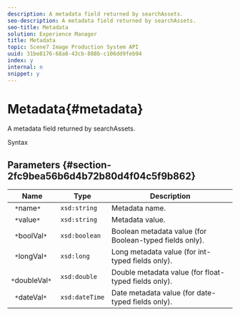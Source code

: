 ```yaml
---
description: A metadata field returned by searchAssets.
seo-description: A metadata field returned by searchAssets.
seo-title: Metadata
solution: Experience Manager
title: Metadata
topic: Scene7 Image Production System API
uuid: 31be8176-68a8-43cb-888b-c106dd9feb94
index: y
internal: n
snippet: y
---
```


# Metadata{#metadata}

A metadata field returned by searchAssets.

 Syntax 

## Parameters {#section-2fc9bea56b6d4b72b80d4f04c5f9b862}

|  Name  | Type  | Description  |
|---|---|---|
|  ` *`name`*`  | `xsd:string`  | Metadata name.  |
|  ` *`value`*`  | `xsd:string`  | Metadata value.  |
|  ` *`boolVal`*`  | `xsd:boolean`  | Boolean metadata value (for Boolean-typed fields only).  |
|  ` *`longVal`*`  | `xsd:long`  | Long metadata value (for int-typed fields only).  |
|  ` *`doubleVal`*`  | `xsd:double`  | Double metadata value (for float-typed fields only).  |
|  ` *`dateVal`*`  | `xsd:dateTime`  | Date metadata value (for date-typed fields only).  |

